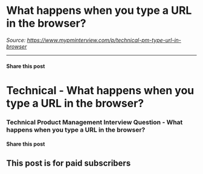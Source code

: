 # What happens when you type a URL in the browser?

*Source: https://www.mypminterview.com/p/technical-pm-type-url-in-browser*

---

#### Share this post

# Technical - What happens when you type a URL in the browser?

### Technical Product Management Interview Question - What happens when you type a URL in the browser?

#### Share this post

## This post is for paid subscribers

